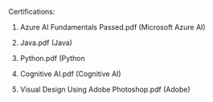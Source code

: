 
Certifications:

1. Azure AI Fundamentals Passed.pdf (Microsoft Azure AI)

2. Java.pdf (Java)

3. Python.pdf (Python

4. Cognitive AI.pdf (Cognitive AI)

5. Visual Design Using Adobe Photoshop.pdf (Adobe)

